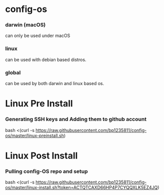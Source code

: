 # config-os

### darwin (macOS)
can only be used under macOS 

### linux 
can be used with debian based distros. 

### global
can be used by both darwin and linux based os. 


# Linux Pre Install
### Generating SSH keys and Adding them to github account
bash <(curl -s https://raw.githubusercontent.com/bp1235811/config-os/master/linux-preinstall.sh)

# Linux Post Install 
### Pulling config-OS repo and setup 
bash <(curl -s https://raw.githubusercontent.com/bp1235811/config-os/master/linux-install.sh?token=ACTQTCAXD66HP4P7CYQQXLK5EZ4JQ)
